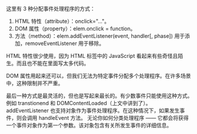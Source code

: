 这里有 3 种分配事件处理程序的方式：

1.  HTML 特性（attribute）：onclick="..."。
2.  DOM 属性（property）：elem.onclick = function。
3.  方法（method）：elem.addEventListener(event, handler[, phase]) 用于添加，removeEventListener 用于移除。

HTML 特性很少使用，因为 HTML 标签中的 JavaScript 看起来有些奇怪且陌生。而且也不能在里面写太多代码。

DOM 属性用起来还可以，但我们无法为特定事件分配多个处理程序。在许多场景中，这种限制并不严重。

最后一种方式是最灵活的，但也是写起来最长的。有少数事件只能使用这种方式。例如 transtionend 和 DOMContentLoaded（上文中讲到了）。addEventListener 也支持对象作为事件处理程序。在这种情况下，如果发生事件，则会调用 handleEvent 方法。
无论你如何分类处理程序 —— 它都会将获得一个事件对象作为第一个参数。该对象包含有关所发生事件的详细信息。